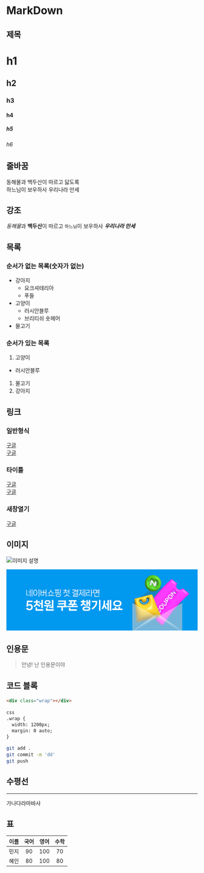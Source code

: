 # MarkDown
## 제목
# h1
## h2
### h3
#### h4
##### h5
###### h6
## 줄바꿈
<!-- 스페이스 2번 누르면 줄바꿈됨. -->
동해물과 백두산이 마르고 닳도록  
하느님이 보우하사 우리나라 만세
## 강조
*동해물*과 **백두산**이 마르고
`하느님`이 보우하사 **_우리나라 만세_**
<!-- 인라인으로 하느님 텍스트를 감싸준다 -->

## 목록
### 순서가 없는 목록(숫자가 없는)
- 강아지
  - 요크셔테리아
  - 푸들
- 고양이
  - 러시안블루
  - 브리티쉬 숏헤어
- 물고기

### 순서가 있는 목록
1. 고양이
  - 러시안블루
1. 물고기
    <!-- 1.진주린 이거왜안돼? -->
1. 강아지

## 링크
### 일반형식
<a href="https://google.com">구글</a>  
[구글](https://google.com)
### 타이틀
<a href="https://google.com" title="구글로 이동">구글</a>  
[구글](https://google.com "구글로 이동")

### 새창열기
<a href="https://google.com" title="구글로 새창열기" target="_blank">구글</a>

## 이미지
![이미지 설명](https://ssl.pstatic.net/melona/libs/1378/1378592/0e4547984ce22f2c2d69_20230721102546084.jpg)

![Alt text](image.png)
<!-- 이미지 복사해서 넣으면 자동코딩들어간다 -->

## 인용문
> 안녕! 난 인용문이야

## 코드 블록
``` html
<div class="wrap"></div>
```
```
css
.wrap {
  width: 1200px;
  margin: 0 auto;
}
```
```bash
git add .
git commit -m 'dd'
git push
```
## 수평선
---
가나다라마바사

## 표
이름 | 국어 | 영어 | 수학
| -- | :--: | :--: | :--: |
| 민지 | 90 | 100 | 70 |
| 혜인 | 80 | 100 | 80 |